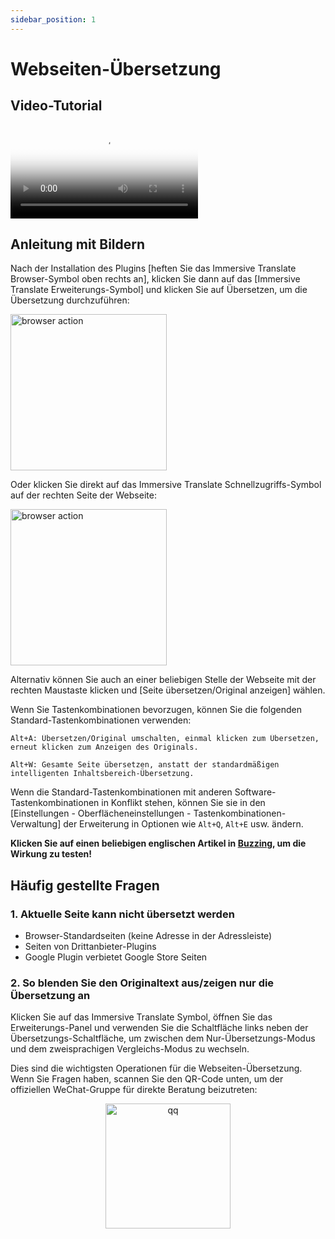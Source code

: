 ```yaml
---
sidebar_position: 1
---
```


# Webseiten-Übersetzung

## Video-Tutorial

<video
  controls
  poster="https://immersivetranslate.com/assets/price/video-poster-zh-Hans.png"
  src="https://s.immersivetranslate.com/assets/uploads/full-intro-zh-CN-rYaxVV.mp4"
/>

## Anleitung mit Bildern

Nach der Installation des Plugins [heften Sie das Immersive Translate Browser-Symbol oben rechts an], klicken Sie dann auf das [Immersive Translate Erweiterungs-Symbol] und klicken Sie auf Übersetzen, um die Übersetzung durchzuführen:

<img src="https://s.immersivetranslate.com/static/official-static/assets/browser-panel-v2.png" alt="browser action" width="250" />

Oder klicken Sie direkt auf das Immersive Translate Schnellzugriffs-Symbol auf der rechten Seite der Webseite:

<img src="https://s.immersivetranslate.com/assets/sidebar-shortcut.jpeg" alt="browser action" width="250" />

Alternativ können Sie auch an einer beliebigen Stelle der Webseite mit der rechten Maustaste klicken und [Seite übersetzen/Original anzeigen] wählen.

Wenn Sie Tastenkombinationen bevorzugen, können Sie die folgenden Standard-Tastenkombinationen verwenden:

    Alt+A: Übersetzen/Original umschalten, einmal klicken zum Übersetzen, erneut klicken zum Anzeigen des Originals.

    Alt+W: Gesamte Seite übersetzen, anstatt der standardmäßigen intelligenten Inhaltsbereich-Übersetzung.

Wenn die Standard-Tastenkombinationen mit anderen Software-Tastenkombinationen in Konflikt stehen, können Sie sie in den [Einstellungen - Oberflächeneinstellungen - Tastenkombinationen-Verwaltung] der Erweiterung in Optionen wie `Alt+Q`, `Alt+E` usw. ändern.

**Klicken Sie auf einen beliebigen englischen Artikel in [Buzzing](https://www.buzzing.cc/), um die Wirkung zu testen!**

## Häufig gestellte Fragen

### 1. Aktuelle Seite kann nicht übersetzt werden

- Browser-Standardseiten (keine Adresse in der Adressleiste)
- Seiten von Drittanbieter-Plugins
- Google Plugin verbietet Google Store Seiten

### 2. So blenden Sie den Originaltext aus/zeigen nur die Übersetzung an

Klicken Sie auf das Immersive Translate Symbol, öffnen Sie das Erweiterungs-Panel und verwenden Sie die Schaltfläche links neben der Übersetzungs-Schaltfläche, um zwischen dem Nur-Übersetzungs-Modus und dem zweisprachigen Vergleichs-Modus zu wechseln.

Dies sind die wichtigsten Operationen für die Webseiten-Übersetzung. Wenn Sie Fragen haben, scannen Sie den QR-Code unten, um der offiziellen WeChat-Gruppe für direkte Beratung beizutreten:

<div align="center">
<img src="https://immersivetranslate.com/assets/wechat-contact3.jpg" width="200" alt="qq" />
</div>
